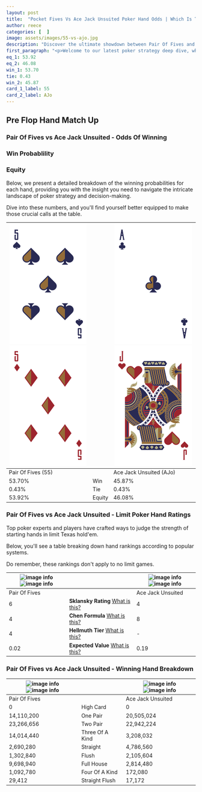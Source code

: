 ```yaml
---
layout: post
title:  "Pocket Fives Vs Ace Jack Unsuited Poker Hand Odds | Which Is The Better Hand In Poker? A Complete Guide"
author: reece
categories: [  ]
image: assets/images/55-vs-ajo.jpg
description: "Discover the ultimate showdown between Pair Of Fives and Ace Jack Unsuited in poker! Uncover the odds, strategies, and scenarios where one hand triumphs over the other. Get ready to up your poker game with this thrilling analysis."
first_paragraph: "<p>Welcome to our latest poker strategy deep dive, where we're pitting two distinct hands against each other in a high-stakes showdown: Pair Of Fives vs Ace Jack Unsuited.</p><p>In the dynamic world of poker, every decision counts, and knowing which hand holds the upper hand is key to your success at the table.</p><p>In this article, we'll dissect these two hands, explore the scenarios where one dominates the other, and equip you with the knowledge to make strategic choices that can tip the odds in your favor.</p><p>Get ready to unravel the intriguing dynamics of these poker hands and elevate your game to new heights.</p>"
eq_1: 53.92
eq_2: 46.08
win_1: 53.70
tie: 0.43
win_2: 45.87
card_1_label: 55
card_2_label: AJo
---
```




[comment]: # (sp0)

## Pre Flop Hand Match Up

<div class="table hand-ratings" markdown="1"> 



### Pair Of Fives vs Ace Jack Unsuited - Odds Of Winning


  
<div class="row graphs"> 
<div class="col-lg-6">
    <h3>Win Probablility</h3>
    <canvas id="WinChart"></canvas>
</div>
<div class="col-lg-6">
    <h3>Equity</h3>
    <canvas id="EquityChart"></canvas>
</div>
</div>

  Below, we present a detailed breakdown of the winning probabilities for each hand, providing you with the insight you need to navigate the intricate landscape of poker strategy and decision-making. 

Dive into these numbers, and you'll find yourself better equipped to make those crucial calls at the table.


    
| ![image info](assets/images/hand1/5.png) ![image info](assets/images/hand1/5o.png) |  | ![image info](assets/images/hand2/a.png) ![image info](assets/images/hand2/jo.png) |
| -------- | -------- | -------- |
| Pair Of Fives (55) |  | Ace Jack Unsuited (AJo) |
| 53.70% | Win | 45.87% |
| 0.43% | Tie | 0.43% |
| 53.92% | Equity | 46.08% |




[comment]: # (sp1)



### Pair Of Fives vs Ace Jack Unsuited - Limit Poker Hand Ratings

Top poker experts and players have crafted ways to judge the strength of starting hands in limit Texas hold'em. 

Below, you'll see a table breaking down hand rankings according to popular systems. 

Do remember, these rankings don't apply to no limit games.


    
| ![image info](https://www.riverpairs.com/assets/images/hand1/5.png) ![image info](https://www.riverpairs.com/assets/images/hand1/5o.png) |  | ![image info](https://www.riverpairs.com/assets/images/hand2/a.png) ![image info](https://www.riverpairs.com/assets/images/hand2/jo.png) |
| -------- | -------- | -------- |
| Pair Of Fives |  | Ace Jack Unsuited |
| 6 | **Sklansky Rating** [What is this?](/sklansky-rating-explained) | 4 |
| 4 | **Chen Formula** [What is this?](/chen-formula-explained) | 8 |
| 4 | **Hellmuth Tier** [What is this?](/Hellmuth-tier-explained) | - |
| 0.02 | **Expected Value** [What is this?](/expected-value-explained) | 0.19 |




[comment]: # (sp2)



### Pair Of Fives vs Ace Jack Unsuited - Winning Hand Breakdown


    
| ![image info](https://www.riverpairs.com/assets/images/hand1/5.png) ![image info](https://www.riverpairs.com/assets/images/hand1/5o.png) |  | ![image info](https://www.riverpairs.com/assets/images/hand2/a.png) ![image info](https://www.riverpairs.com/assets/images/hand2/jo.png) |
| -------- | -------- | -------- |
| Pair Of Fives |  | Ace Jack Unsuited |
| 0 | High Card | 0 |
| 14,110,200 | One Pair | 20,505,024 |
| 23,266,656 | Two Pair | 22,942,224 |
| 14,014,440 | Three Of A Kind | 3,208,032 |
| 2,690,280 | Straight | 4,786,560 |
| 1,302,840 | Flush | 2,105,604 |
| 9,698,940 | Full House | 2,814,480 |
| 1,092,780 | Four Of A Kind | 172,080 |
| 29,412 | Straight Flush | 17,172 |




[comment]: # (sp3)



</div>

[comment]: # (sp4)



[comment]: # (sp5)

